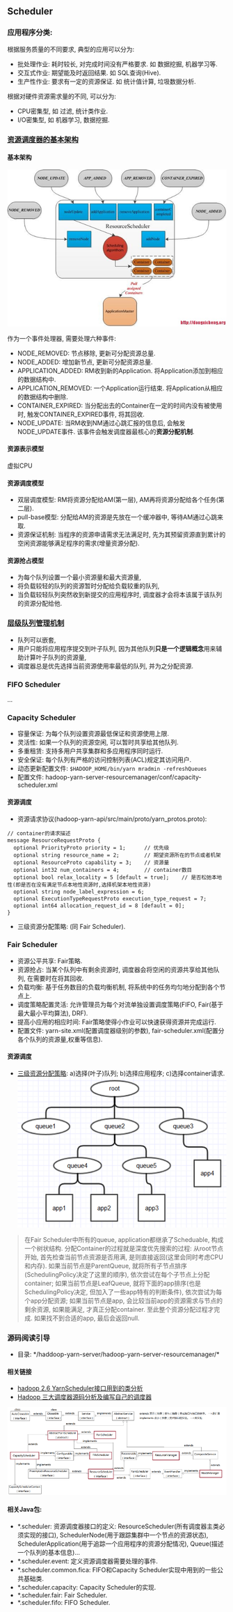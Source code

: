 ## Scheduler

### 应用程序分类:
根据服务质量的不同要求, 典型的应用可以分为:
- 批处理作业: 耗时较长, 对完成时间没有严格要求. 如 数据挖掘, 机器学习等.
- 交互式作业: 期望能及时返回结果. 如 SQL查询(Hive).
- 生产性作业: 要求有一定的资源保证. 如 统计值计算, 垃圾数据分析.

根据对硬件资源需求量的不同, 可以分为:
- CPU密集型, 如 过滤, 统计类作业.
- I/O密集型, 如 机器学习, 数据挖掘.


### [资源调度器的基本架构]( http://dongxicheng.org/mapreduce-nextgen/yarnmrv2-resource-manager-resource-manager/ )

#### 基本架构
![](./img/resource_scheduler_architecture.jpg)

作为一个事件处理器, 需要处理六种事件:
- NODE_REMOVED: 节点移除, 更新可分配资源总量.
- NODE_ADDED: 增加新节点, 更新可分配资源总量.
- APPLICATION_ADDED: RM收到新的Application. 将Application添加到相应的数据结构中.
- APPLICATION_REMOVED: 一个Application运行结束. 将Application从相应的数据结构中删除.
- CONTAINER_EXPIRED: 当分配出去的Container在一定的时间内没有被使用时, 触发CONTAINER_EXPIRED事件, 将其回收.
- NODE_UPDATE: 当RM收到NM通过心跳汇报的信息后, 会触发NODE_UPDATE事件. 该事件会触发调度器最核心的**资源分配机制**.


#### 资源表示模型
虚拟CPU

#### 资源调度模型
- 双层调度模型: RM将资源分配给AM(第一层), AM再将资源分配给各个任务(第二层).
- pull-base模型: 分配给AM的资源是先放在一个缓冲器中, 等待AM通过心跳来取.
- 资源保证机制: 当程序的资源申请需求无法满足时, 先为其预留资源直到累计的空闲资源能够满足程序的需求(增量资源分配).

#### 资源抢占模型
* 为每个队列设置一个最小资源量和最大资源量,
* 将负载较轻的队列的资源暂时分配给负载较重的队列,
* 当负载较轻队列突然收到新提交的应用程序时, 调度器才会将本该属于该队列的资源分配给他.


### [层级队列管理机制]( http://dongxicheng.org/mapreduce/hadoop-hierarchy-queues/ )
- 队列可以嵌套,
- 用户只能将应用程序提交到叶子队列, 因为其他队列**只是一个逻辑概念**用来辅助计算叶子队列的资源量,
- 调度器总是优先选择当前资源使用率最低的队列, 并为之分配资源.


### FIFO Scheduler
...


### Capacity Scheduler
- 容量保证: 为每个队列设置资源最低保证和资源使用上限.
- 灵活性: 如果一个队列的资源空闲, 可以暂时共享给其他队列.
- 多重租赁: 支持多用户共享集群和多应用程序同时运行.
- 安全保证: 每个队列有严格的访问控制列表(ACL)规定其访问用户.
- 动态更新配置文件: `$HADOOP_HOME/bin/yarn mradmin -refreshQueues`
- 配置文件: hadoop-yarn-server-resourcemanager/conf/capacity-scheduler.xml

#### 资源调度
- 资源请求协议(hadoop-yarn-api/src/main/proto/yarn_protos.proto):
```
// container的请求描述
message ResourceRequestProto {
  optional PriorityProto priority = 1;      // 优先级
  optional string resource_name = 2;        // 期望资源所在的节点或者机架
  optional ResourceProto capability = 3;    // 资源量
  optional int32 num_containers = 4;        // container数目
  optional bool relax_locality = 5 [default = true];    // 是否松弛本地性(即是否在没有满足节点本地性资源时,选择机架本地性资源)
  optional string node_label_expression = 6;
  optional ExecutionTypeRequestProto execution_type_request = 7;
  optional int64 allocation_request_id = 8 [default = 0];
}
```

- 三级资源分配策略: (同 Fair Scheduler).


### Fair Scheduler
- 资源公平共享: Fair策略.
- 资源抢占: 当某个队列中有剩余资源时, 调度器会将空闲的资源共享给其他队列, 在需要时在将其回收.
- 负载均衡: 基于任务数目的负载均衡机制, 将系统中的任务均匀地分配到各个节点上.
- 调度策略配置灵活: 允许管理员为每个对流单独设置调度策略(FIFO, Fair(基于最大最小平均算法), DRF).
- 提高小应用的相应时间: Fair策略使得小作业可以快速获得资源并完成运行.
- 配置文件: yarn-site.xml(配置调度器级别的参数), fair-scheduler.xml(配置分各个队列的资源量,权重等信息).

#### 资源调度
- [三级资源分配策略](http://jxy.me/2015/04/30/yarn-resource-scheduler/): a)选择(叶子)队列; b)选择应用程序; c)选择container请求.
![](./img/three_level_resource_allocate.png)

> 在Fair Scheduler中所有的queue, application都继承了Scheduable, 构成一个树状结构. 分配Container的过程就是深度优先搜索的过程: 从root节点开始, 首先检查当前节点资源是否用满, 是则直接返回(这里会同时考虑CPU和内存). 如果当前节点是ParentQueue, 就将所有子节点排序(SchedulingPolicy决定了这里的顺序), 依次尝试在每个子节点上分配container; 如果当前节点是LeafQueue, 就将下面的app排序(也是SchedulingPolicy决定, 但加入了一些app特有的判断条件), 依次尝试为每个app分配资源; 如果当前节点是app, 会比较当前app的资源需求与节点的剩余资源, 如果能满足, 才真正分配container. 至此整个资源分配过程才完成. 如果找不到合适的app, 最后会返回null.


### 源码阅读引导
- 目录: \*/haddoop-yarn-server/hadoop-yarn-server-resourcemanager/*

#### 相关链接
- [hadoop 2.6 YarnScheduler接口用到的类分析]( http://blog.csdn.net/houzhizhen/article/details/50773718 )
- [Hadoop 三大调度器源码分析及编写自己的调度器]( http://www.cnblogs.com/zhangchao0515/p/6955126.html )

![](./img/scheduler_uml.png)

#### 相关Java包:
- \*.scheduler: 资源调度器接口的定义: ResourceScheduler(所有调度器主类必须实现的接口), SchedulerNode(用于跟踪集群中一个节点的资源状态), SchedulerApplication(用于追踪一个应用程序的资源分配情况), Queue(描述一个队列的基本信息)...
- \*.scheduler.event: 定义资源调度器需要处理的事件.
- \*.scheduler.common.fica: FIFO和Capacity Scheduler实现中用到的一些公共基础类.
- \*.scheduler.capacity: Capacity Scheduler的实现.
- \*.scheduler.fair: Fair Scheduler.
- \*.scheduler.fifo: FIFO Scheduler.
